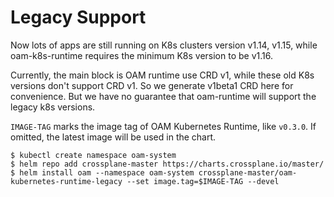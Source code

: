 # Legacy Support

Now lots of apps are still running on K8s clusters version v1.14, v1.15, while oam-k8s-runtime requires the minimum
K8s version to be v1.16.

Currently, the main block is OAM runtime use CRD v1, while these old K8s versions don't support CRD v1.
So we generate v1beta1 CRD here for convenience. But we have no guarantee that oam-runtime will support the
legacy k8s versions. 

`IMAGE-TAG` marks the image tag of OAM Kubernetes Runtime, like `v0.3.0`. If omitted, the latest image will
 be used in the chart.

```
$ kubectl create namespace oam-system
$ helm repo add crossplane-master https://charts.crossplane.io/master/
$ helm install oam --namespace oam-system crossplane-master/oam-kubernetes-runtime-legacy --set image.tag=$IMAGE-TAG --devel
```
